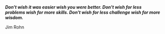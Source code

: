 _**Don't wish it was easier wish you were better. Don't wish for less problems wish for more skills. Don't wish for less challenge wish for more wisdom.**_

Jim Rohn
